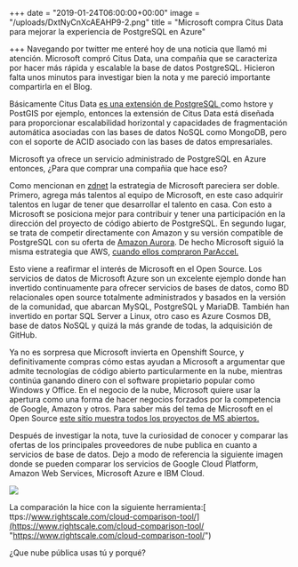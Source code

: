 +++
date = "2019-01-24T06:00:00+00:00"
image = "/uploads/DxtNyCnXcAEAHP9-2.png"
title = "Microsoft compra Citus Data para mejorar la experiencia de PostgreSQL en Azure"

+++
Navegando por twitter me enteré hoy de una noticia que llamó mi atención. Microsoft compró Citus Data, una compañia que se caracteriza por hacer más rápida y escalable la base de datos PostgreSQL. Hicieron falta unos minutos para investigar bien la nota y me pareció importante compartirla en el Blog.

Básicamente Citus Data [ es una extensión de PostgreSQL ](https://www.citusdata.com/blog/2017/10/25/what-it-means-to-be-a-postgresql-extension/)como hstore y  PostGIS por ejemplo, entonces la extensión de Citus Data está diseñada para proporcionar escalabilidad horizontal y capacidades de fragmentación automática asociadas con las bases de datos NoSQL como MongoDB, pero con el soporte de ACID asociado con las bases de datos empresariales.

Microsoft ya ofrece un servicio administrado de PostgreSQL en Azure entonces, ¿Para que comprar una compañia que hace eso?

Como mencionan en [zdnet](https://www.zdnet.com/article/microsoft-buys-citus-data/) la estrategia de Microsoft pareciera ser doble. Primero, agrega más talentos al equipo de Microsoft, en este caso adquirir talentos en lugar de tener que desarrollar el talento en casa. Con esto a Microsoft se posiciona mejor para contribuir y tener una participación en la dirección del proyecto de código abierto de PostgreSQL. En segundo lugar, se trata de competir directamente con Amazon y su versión compatible de PostgreSQL con su oferta de [Amazon Aurora](https://aws.amazon.com/es/rds/aurora/). De hecho Microsoft siguió la misma estrategia que AWS, [cuando ellos compraron ParAccel.](https://www.informationweek.com/software/information-management/actian-acquires-paraccel-fuel-behind-amazon-redshift/d/d-id/1109699)

Esto viene a reafirmar el interés de Microsoft en el Open Source. Los servicios de datos de Microsoft Azure son un excelente ejemplo donde han invertido continuamente para ofrecer servicios de bases de datos, como BD relacionales open source totalmente administrados y basados en la versión de la comunidad, que abarcan MySQL, PostgreSQL y MariaDB. También han invertido en portar SQL Server a Linux, otro caso es  Azure Cosmos DB, base de datos NoSQL y quizá la más grande de todas, la adquisición de GitHub.

Ya no es sorpresa que Microsoft invierta en Openshift Source, y definitivamente compras cómo estas ayudan a Microsoft a argumentar que admite tecnologías de código abierto particularmente en la nube, mientras continúa ganando dinero con el software propietario popular como Windows y Office. En el negocio de la nube, Microsoft quiere usar la apertura como una forma de hacer negocios forzados por la competencia de Google,  Amazon y otros. Para saber más del tema de Microsoft en el Open Source [este sitio muestra todos los proyectos de MS abiertos.](https://opensource.microsoft.com/)

Después de investigar la nota, tuve la curiosidad de conocer y comparar las ofertas de los principales proveedores de nube publica en cuanto a servicios de base de datos.  Dejo a modo de referencia la siguiente imagen donde se pueden comparar los servicios de Google Cloud Platform, Amazon Web Services, Microsoft Azure e IBM Cloud.

![](/uploads/Screenshot-20190124200122-1898x845.png)

La comparación la hice con la siguiente herramienta:[ ttps://www.rightscale.com/cloud-comparison-tool/](https://www.rightscale.com/cloud-comparison-tool/ "https://www.rightscale.com/cloud-comparison-tool/")

¿Que nube pública usas tú y porqué?